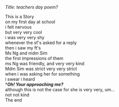*Title: teachers day poem?</br>*

This is a Story</br>
on my first day at school</br>
i felt nervous</br>
but very very cool</br>
i was very very shy</br>
whenever the sf's asked for a reply</br>
then i saw my ft's</br>
Ms Ng and mdm Sim</br>
the first impressions of them</br>
ms Ng was friendly, and very very kind</br>
Mdm Sim was strict very very strict</br>
when i was asking her for something</br>
i swear i heard</br>
****Oh! Your approaching me?***</br>
although this is not the case for she is very very, um... </br>
not not kind</br>
The end</br>
